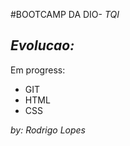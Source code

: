 #BOOTCAMP DA DIO- *TQI*

## _Evolucao:_ ##
Em progress:

* GIT
* HTML 
* CSS




















_by: Rodrigo Lopes_
